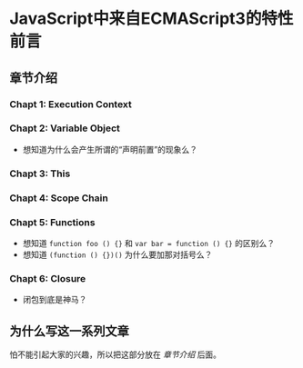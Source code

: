 # JavaScript中来自ECMAScript3的特性 前言

## 章节介绍

### Chapt 1: Execution Context

### Chapt 2: Variable Object

* 想知道为什么会产生所谓的“声明前置”的现象么？

### Chapt 3: This

### Chapt 4: Scope Chain

### Chapt 5: Functions

* 想知道 `function foo () {}` 和 `var bar = function () {}` 的区别么？
* 想知道 `(function () {})()` 为什么要加那对括号么？

### Chapt 6: Closure

* 闭包到底是神马？


## 为什么写这一系列文章

怕不能引起大家的兴趣，所以把这部分放在 *章节介绍* 后面。
